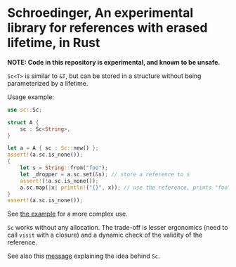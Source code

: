 Schroedinger, An experimental library for references with erased lifetime, in Rust
==================================================================================

**NOTE: Code in this repository is experimental, and known to be unsafe.**

`Sc<T>` is similar to `&T`, but can be stored in a structure without being parameterized by a lifetime.

Usage example:
```rust
use sc::Sc;

struct A {
    sc : Sc<String>,
}

let a = A { sc : Sc::new() };
assert!(a.sc.is_none());
{
    let s = String::from("foo");
    let _dropper = a.sc.set(&s); // store a reference to s
    assert!(!a.sc.is_none());
    a.sc.map(|x| println!("{}", x)); // use the reference, prints "foo"
}
assert!(a.sc.is_none());
```

See [the example](examples/observer) for a more complex use.

`Sc` works without any allocation. The trade-off is lesser ergonomics (need to call `visit` with a closure) and a dynamic check of the validity of the reference.

See also this [message](explanation.md) explaining the idea behind `Sc`. 
